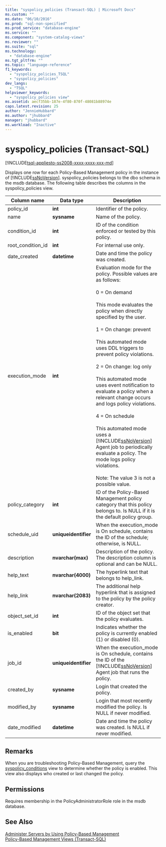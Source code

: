 ```yaml
---
title: "syspolicy_policies (Transact-SQL) | Microsoft Docs"
ms.custom: ""
ms.date: "06/10/2016"
ms.prod: "sql-non-specified"
ms.prod_service: "database-engine"
ms.service: ""
ms.component: "system-catalog-views"
ms.reviewer: ""
ms.suite: "sql"
ms.technology: 
  - "database-engine"
ms.tgt_pltfrm: ""
ms.topic: "language-reference"
f1_keywords: 
  - "syspolicy_policies_TSQL"
  - "syspolicy_policies"
dev_langs: 
  - "TSQL"
helpviewer_keywords: 
  - "syspolicy_policies view"
ms.assetid: aecf35bb-187e-4f80-870f-48081b88974e
caps.latest.revision: 25
author: "JennieHubbard"
ms.author: "jhubbard"
manager: "jhubbard"
ms.workload: "Inactive"
---
```

# syspolicy_policies (Transact-SQL)
[!INCLUDE[tsql-appliesto-ss2008-xxxx-xxxx-xxx-md](../../includes/tsql-appliesto-ss2008-xxxx-xxxx-xxx-md.md)]

  Displays one row for each Policy-Based Management policy in the instance of [!INCLUDE[ssNoVersion](../../includes/ssnoversion-md.md)]. syspolicy_policies belongs to the dbo schema in the msdb database. The following table describes the columns in the syspolicy_policies view.  
  
|Column name|Data type|Description|  
|-----------------|---------------|-----------------|  
|policy_id|**int**|Identifier of the policy.|  
|name|**sysname**|Name of the policy.|  
|condition_id|**int**|ID of the condition enforced or tested by this policy.|  
|root_condition_id|**int**|For internal use only.|  
|date_created|**datetime**|Date and time the policy was created.|  
|execution_mode|**int**|Evaluation mode for the policy. Possible values are as follows:<br /><br /> 0 = On demand<br /><br /> This mode evaluates the policy when directly specified by the user.<br /><br /> 1 = On change: prevent<br /><br /> This automated mode uses DDL triggers to prevent policy violations.<br /><br /> 2 = On change: log only<br /><br /> This automated mode uses event notification to evaluate a policy when a relevant change occurs and logs policy violations.<br /><br /> 4 = On schedule<br /><br /> This automated mode uses a [!INCLUDE[ssNoVersion](../../includes/ssnoversion-md.md)] Agent job to periodically evaluate a policy. The mode logs policy violations.<br /><br /> Note: The value 3 is not a possible value.|  
|policy_category|**int**|ID of the Policy-Based Management policy category that this policy belongs to. Is NULL if it is the default policy group.|  
|schedule_uid|**uniqueidentifier**|When the execution_mode is On schedule, contains the ID of the schedule; otherwise, is NULL.|  
|description|**nvarchar(max)**|Description of the policy. The description column is optional and can be NULL.|  
|help_text|**nvarchar(4000)**|The hyperlink text that belongs to help_link.|  
|help_link|**nvarchar(2083)**|The additional help hyperlink that is assigned to the policy by the policy creator.|  
|object_set_id|**int**|ID of the object set that the policy evaluates.|  
|is_enabled|**bit**|Indicates whether the policy is currently enabled (1) or disabled (0).|  
|job_id|**uniqueidentifier**|When the execution_mode is On schedule, contains the ID of the [!INCLUDE[ssNoVersion](../../includes/ssnoversion-md.md)] Agent job that runs the policy.|  
|created_by|**sysname**|Login that created the policy.|  
|modified_by|**sysname**|Login that most recently modified the policy. Is NULL if never modified.|  
|date_modified|**datetime**|Date and time the policy was created. Is NULL if never modified.|  
  
## Remarks  
 When you are troubleshooting Policy-Based Management, query the [syspolicy_conditions](../../relational-databases/system-catalog-views/syspolicy-conditions-transact-sql.md) view to determine whether the policy is enabled. This view also displays who created or last changed the policy.  
  
## Permissions  
 Requires membership in the PolicyAdministratorRole role in the msdb database.  
  
## See Also  
 [Administer Servers by Using Policy-Based Management](../../relational-databases/policy-based-management/administer-servers-by-using-policy-based-management.md)   
 [Policy-Based Management Views &#40;Transact-SQL&#41;](../../relational-databases/system-catalog-views/policy-based-management-views-transact-sql.md)  
  
  
